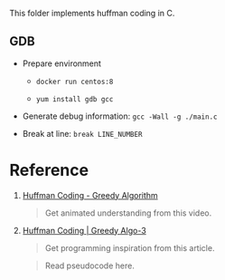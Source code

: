 This folder implements huffman coding in C.


## GDB

- Prepare environment

  - `docker run centos:8`

  - `yum install gdb gcc`

- Generate debug information: `gcc -Wall -g ./main.c`

- Break at line: `break LINE_NUMBER`

# Reference

1. [Huffman Coding - Greedy Algorithm](https://www.youtube.com/watch?v=dM6us854Jk0&t=3s)

    > Get animated understanding from this video.

2. [Huffman Coding | Greedy Algo-3](https://www.geeksforgeeks.org/huffman-coding-greedy-algo-3/)

    > Get programming inspiration from this article.

    > Read pseudocode here.
